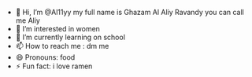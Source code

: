 - 👋 Hi, I’m @Al11yy my full name is Ghazam Al Aliy Ravandy you can call me Aliy
- 👀 I’m interested in women
- 🌱 I’m currently learning on school
- 📫 How to reach me : dm me
- 😄 Pronouns: food
- ⚡ Fun fact: i love ramen
